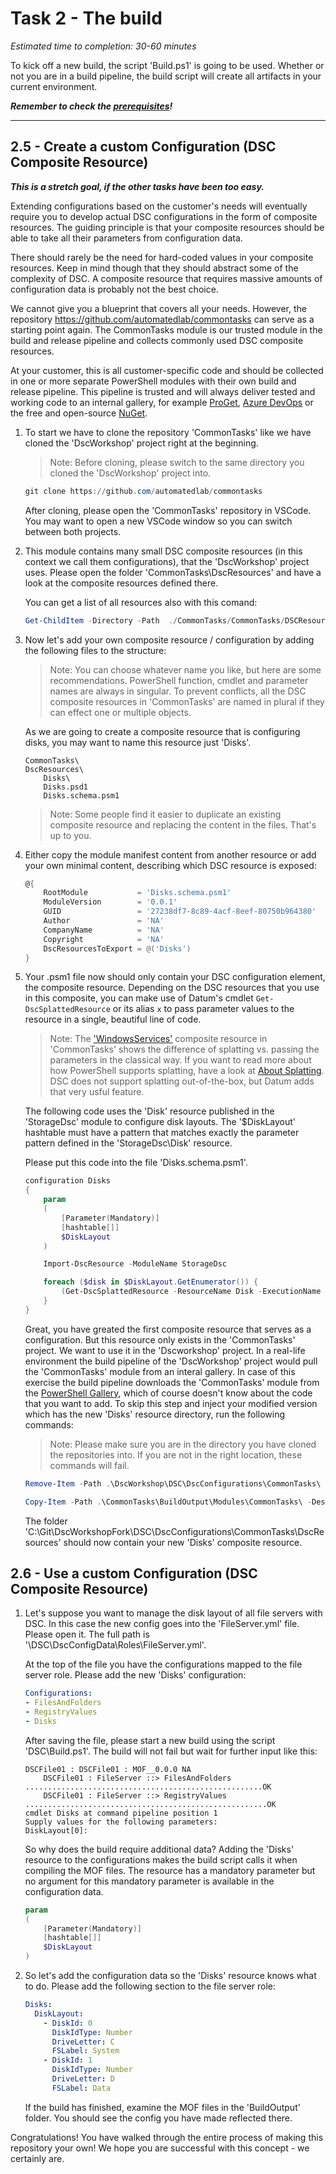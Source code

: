 # Task 2 - The build

*Estimated time to completion: 30-60 minutes*

To kick off a new build, the script 'Build.ps1' is going to be used. Whether or not you are in a build pipeline, the build script will create all artifacts in your current environment.

***Remember to check the [prerequisites](../CheckPrereq.ps1)!***

---

## 2.5 - Create a custom Configuration (DSC Composite Resource)

***This is a stretch goal, if the other tasks have been too easy.***

Extending configurations based on the customer's needs will eventually require you to develop actual DSC configurations in the form of composite resources. The guiding principle is that your composite resources should be able to take all their parameters from configuration data.

There should rarely be the need for hard-coded values in your composite resources. Keep in mind though that they should abstract some of the complexity of DSC. A composite resource that requires massive amounts of configuration data is probably not the best choice.

We cannot give you a blueprint that covers all your needs. However, the repository <https://github.com/automatedlab/commontasks> can serve as a starting point again. The CommonTasks module is our trusted module in the build and release pipeline and collects commonly used DSC composite resources.

At your customer, this is all customer-specific code and should be collected in one or more separate PowerShell modules with their own build and release pipeline. This pipeline is trusted and will always deliver tested and working code to an internal gallery, for example [ProGet](https://inedo.com/proget), [Azure DevOps](https://dev.azure.com) or the free and open-source [NuGet](https://nuget.org).

1. To start we have to clone the repository 'CommonTasks' like we have cloned the 'DscWorkshop' project right at the beginning.

    > Note: Before cloning, please switch to the same directory you cloned the 'DscWorkshop' project into.

    ```powershell
    git clone https://github.com/automatedlab/commontasks
    ```

    After cloning, please open the 'CommonTasks' repository in VSCode. You may want to open a new VSCode window so you can switch between both projects.

2. This module contains many small DSC composite resources (in this context we call them configurations), that the 'DscWorkshop' project uses. Please open the folder 'CommonTasks\DscResources' and have a look at the composite resources defined there.

    You can get a list of all resources also with this comand:

    ```powershell
    Get-ChildItem -Directory -Path  ./CommonTasks/CommonTasks/DSCResources
    ```

3. Now let's add your own composite resource / configuration by adding the following files to the structure:

    > Note: You can choose whatever name you like, but here are some recommendations. PowerShell function, cmdlet and parameter names are always in singular. To prevent conflicts, all the DSC composite resources in 'CommonTasks' are named in plural if they can effect one or multiple objects.

    As we are going to create a composite resource that is configuring disks, you may want to name this resource just 'Disks'.

    ```code
    CommonTasks\
    DscResources\
        Disks\
        Disks.psd1
        Disks.schema.psm1
    ```

    > Note: Some people find it easier to duplicate an existing composite resource and replacing the content in the files. That's up to you.

4. Either copy the module manifest content from another resource or add your own minimal content, describing which DSC resource is exposed:

    ```powershell
    @{
        RootModule           = 'Disks.schema.psm1'
        ModuleVersion        = '0.0.1'
        GUID                 = '27238df7-8c89-4acf-8eef-80750b964380'
        Author               = 'NA'
        CompanyName          = 'NA'
        Copyright            = 'NA'
        DscResourcesToExport = @('Disks')
    }
    ```

5. Your .psm1 file now should only contain your DSC configuration element, the composite resource. Depending on the DSC resources that you use in this composite, you can make use of Datum's cmdlet ```Get-DscSplattedResource``` or its alias ```x``` to pass parameter values to the resource in a single, beautiful line of code.

    > Note: The ['WindowsServices'](https://github.com/AutomatedLab/CommonTasks/blob/master/CommonTasks/DscResources/WindowsServices/WindowsServices.schema.psm1) composite resource in 'CommonTasks' shows the difference of splatting vs. passing the parameters in the classical way. If you want to read more about how PowerShell supports splatting, have a look at [About Splatting](https://docs.microsoft.com/en-us/powershell/module/microsoft.powershell.core/about/about_splatting?view=powershell-6). DSC does not support splatting out-of-the-box, but Datum adds that very usful feature.
   
    The following code uses the 'Disk' resource published in the 'StorageDsc' module to configure disk layouts. The '$DiskLayout' hashtable must have a pattern that matches exactly the parameter pattern defined in the 'StorageDsc\Disk' resource.

    Please put this code into the file 'Disks.schema.psm1'.

    ```powershell
    configuration Disks
    {
        param
        (
            [Parameter(Mandatory)]
            [hashtable[]]
            $DiskLayout
        )

        Import-DscResource -ModuleName StorageDsc

        foreach ($disk in $DiskLayout.GetEnumerator()) {
            (Get-DscSplattedResource -ResourceName Disk -ExecutionName $disk.DiskId -Properties $disk -NoInvoke).Invoke($disk)
        }
    }
    ```

    Great, you have greated the first composite resource that serves as a configuration. But this resource only exists in the 'CommonTasks' project. We want to use it in the 'Dscworkshop' project. In a real-life environment the build pipeline of the 'DscWorkshop' project would pull the 'CommonTasks' module from an interal gallery. In case of this exercise the build pipeline downloads the 'CommonTasks' module from the [PowerShell Gallery](https://www.powershellgallery.com/packages/CommonTasks), which of course doesn't know about the code that you want to add. To skip this step and inject your modified version which has the new 'Disks' resource directory, run the following commands:

    > Note: Please make sure you are in the directory you have cloned the repositories into. If you are not in the right location, these commands will fail.

    ```powershell
    Remove-Item -Path .\DscWorkshop\DSC\DscConfigurations\CommonTasks\ -Recurse -Force

    Copy-Item -Path .\CommonTasks\BuildOutput\Modules\CommonTasks\ -Destination .\DscWorkshop\DSC\DscConfigurations\ -Recurse
    ```
    The folder 'C:\Git\DscWorkshopFork\DSC\DscConfigurations\CommonTasks\DscResources' should now contain your new 'Disks' composite resource.


## 2.6 - Use a custom Configuration (DSC Composite Resource)
1. Let's suppose you want to manage the disk layout of all file servers with DSC. In this case the new config goes into the 'FileServer.yml' file. Please open it. The full path is '\DSC\DscConfigData\Roles\FileServer.yml'.

    At the top of the file you have the configurations mapped to the file server role. Please add the new 'Disks' configuration:

    ```yaml
    Configurations:
    - FilesAndFolders
    - RegistryValues
    - Disks
    ```

    After saving the file, please start a new build using the script 'DSC\Build.ps1'. The build will not fail but wait for further input like this:

    ```code
    DSCFile01 : DSCFile01 : MOF__0.0.0 NA
        DSCFile01 : FileServer ::> FilesAndFolders .....................................................OK
        DSCFile01 : FileServer ::> RegistryValues ......................................................OK
    cmdlet Disks at command pipeline position 1
    Supply values for the following parameters:
    DiskLayout[0]:
    ```

    So why does the build require additional data? Adding the 'Disks' resource to the configurations makes the build script calls it when compiling the MOF files. The resource has a mandatory parameter but no argument for this mandatory parameter is available in the configuration data.

    ```powershell
    param
    (
        [Parameter(Mandatory)]
        [hashtable[]]
        $DiskLayout
    )
    ```

2. So let's add the configuration data so the 'Disks' resource knows what to do. Please add the following section to the file server role:

    ```yaml
    Disks:
      DiskLayout:
        - DiskId: 0
          DiskIdType: Number
          DriveLetter: C
          FSLabel: System
        - DiskId: 1
          DiskIdType: Number
          DriveLetter: D
          FSLabel: Data
    ```

    If the build has finished, examine the MOF files in the 'BuildOutput' folder. You should see the config you have made reflected there.

Congratulations! You have walked through the entire process of making this repository your own! We hope you are successful with this concept - we certainly are.
